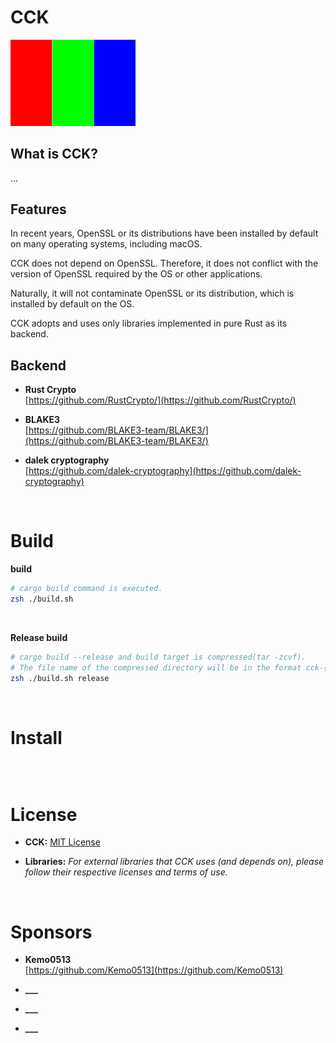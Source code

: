 # CCK
<img src="./image.png" width=200 heigth=400>

## What is CCK?
...

## Features
In recent years, OpenSSL or its distributions have been installed by default on many operating systems, including macOS.

CCK does not depend on OpenSSL. Therefore, it does not conflict with the version of OpenSSL required by the OS or other applications.

Naturally, it will not contaminate OpenSSL or its distribution, which is installed by default on the OS.

CCK adopts and uses only libraries implemented in pure Rust as its backend.

## Backend
- **Rust Crypto**<br>
[https://github.com/RustCrypto/](https://github.com/RustCrypto/)

- **BLAKE3**<br>
[https://github.com/BLAKE3-team/BLAKE3/](https://github.com/BLAKE3-team/BLAKE3/)

- **dalek cryptography**<br>
[https://github.com/dalek-cryptography](https://github.com/dalek-cryptography)

<br>

# Build
**build**
```bash
# cargo build command is executed.
zsh ./build.sh
```

<br>

**Release build**
```bash
# cargo build --release and build target is compressed(tar -zcvf).
# The file name of the compressed directory will be in the format cck-{version}-{os}-{arch}.tar.gz
zsh ./build.sh release
```

<br>

# Install
```bash

```

<br>

# License
- **CCK:** [MIT License](https://github.com/flucium/cck/blob/main/LICENSE)

- **Libraries:** *For external libraries that CCK uses (and depends on), please follow their respective licenses and terms of use.*

<br>


# Sponsors
- **Kemo0513**<br>
[https://github.com/Kemo0513](https://github.com/Kemo0513)

- **___**<br>

- **___**<br>

- **___**<br>
